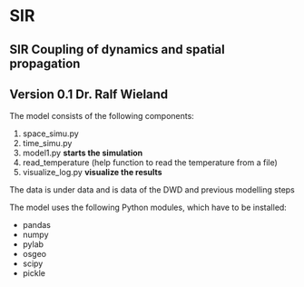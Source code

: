 # SIR 
## SIR Coupling of dynamics and spatial propagation
## Version 0.1 Dr. Ralf Wieland

The model consists of the following components:
1. space_simu.py    
2. time_simu.py
3. model1.py  **starts the simulation**
4. read_temperature (help function to read the temperature from a file)
5. visualize_log.py **visualize the results**

The data is under data and is data of the DWD and previous modelling steps

The model uses the following Python modules, which have to be installed:

* pandas
* numpy
* pylab
* osgeo
* scipy
* pickle

